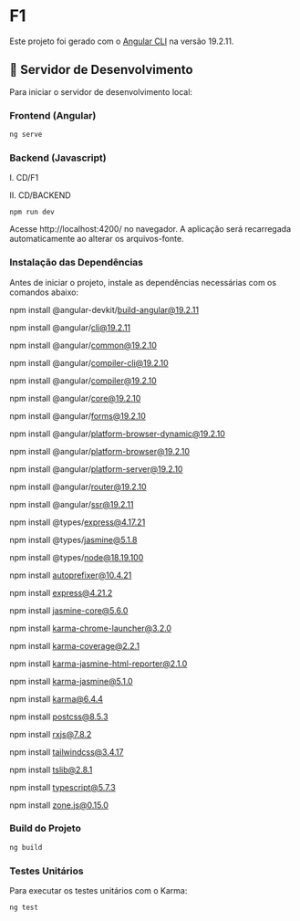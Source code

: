 # F1

Este projeto foi gerado com o [Angular CLI](https://github.com/angular/angular-cli) na versão 19.2.11.

## 🚀 Servidor de Desenvolvimento

Para iniciar o servidor de desenvolvimento local:

### Frontend (Angular)
```bash
ng serve
```

### Backend (Javascript)

I. CD/F1

II. CD/BACKEND

```
npm run dev
```

Acesse http://localhost:4200/ no navegador. A aplicação será recarregada automaticamente ao alterar os arquivos-fonte.

###  Instalação das Dependências
Antes de iniciar o projeto, instale as dependências necessárias com os comandos abaixo:

npm install @angular-devkit/build-angular@19.2.11

npm install @angular/cli@19.2.11

npm install @angular/common@19.2.10

npm install @angular/compiler-cli@19.2.10

npm install @angular/compiler@19.2.10

npm install @angular/core@19.2.10

npm install @angular/forms@19.2.10

npm install @angular/platform-browser-dynamic@19.2.10

npm install @angular/platform-browser@19.2.10

npm install @angular/platform-server@19.2.10

npm install @angular/router@19.2.10

npm install @angular/ssr@19.2.11

npm install @types/express@4.17.21

npm install @types/jasmine@5.1.8

npm install @types/node@18.19.100

npm install autoprefixer@10.4.21

npm install express@4.21.2

npm install jasmine-core@5.6.0

npm install karma-chrome-launcher@3.2.0

npm install karma-coverage@2.2.1

npm install karma-jasmine-html-reporter@2.1.0

npm install karma-jasmine@5.1.0

npm install karma@6.4.4

npm install postcss@8.5.3

npm install rxjs@7.8.2

npm install tailwindcss@3.4.17

npm install tslib@2.8.1

npm install typescript@5.7.3

npm install zone.js@0.15.0


###  Build do Projeto

```Bash
ng build
```

###  Testes Unitários

Para executar os testes unitários com o Karma:
```Bash
ng test
```

